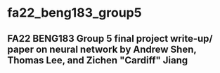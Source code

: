 # fa22_beng183_group5
## FA22 BENG183 Group 5 final project write-up/ paper on neural network by Andrew Shen, Thomas Lee, and Zichen "Cardiff" Jiang
